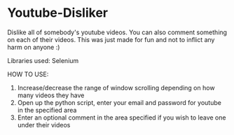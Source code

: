 # Youtube-Disliker
Dislike all of somebody's youtube videos. You can also comment something on each of their videos. This was just made for fun and not to inflict any harm on anyone :)


Libraries used: Selenium 

HOW TO USE:

1. Increase/decrease the range of window scrolling depending on how many videos they have
2. Open up the python script, enter your email and password for youtube in the specified area
3. Enter an optional comment in the area specified if you wish to leave one under their videos
